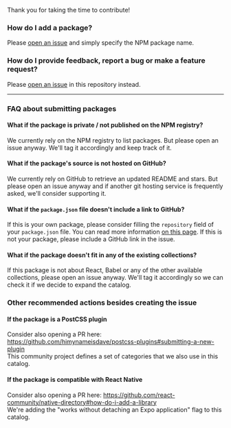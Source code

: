 Thank you for taking the time to contribute!

### How do I add a package?

Please [open an issue](https://github.com/jscoach/support/issues/new) and simply specify the NPM package name.

### How do I provide feedback, report a bug or make a feature request?

Please [open an issue](https://github.com/jscoach/client/issues/new) in this repository instead.

---

### FAQ about submitting packages

#### What if the package is private / not published on the NPM registry?

We currently rely on the NPM registry to list packages. But please open an issue anyway.
We'll tag it accordingly and keep track of it.

#### What if the package's source is not hosted on GitHub?

We currently rely on GitHub to retrieve an updated README and stars.
But please open an issue anyway and if another git hosting service is frequently asked, we'll consider supporting it.

#### What if the `package.json` file doesn't include a link to GitHub?

If this is your own package, please consider filling the `repository` field of your `package.json` file.
You can read more information [on this page](https://docs.npmjs.com/files/package.json#repository).
If this is not your package, please include a GitHub link in the issue.

#### What if the package doesn't fit in any of the existing collections?

If this package is not about React, Babel or any of the other available collections, please open an issue anyway.
We'll tag it accordingly so we can check it if we decide to expand the catalog.

### Other recommended actions besides creating the issue

#### If the package is a PostCSS plugin

Consider also opening a PR here: https://github.com/himynameisdave/postcss-plugins#submitting-a-new-plugin  
This community project defines a set of categories that we also use in this catalog.

#### If the package is compatible with React Native

Consider also opening a PR here: https://github.com/react-community/native-directory#how-do-i-add-a-library  
We're adding the "works without detaching an Expo application" flag to this catalog.
